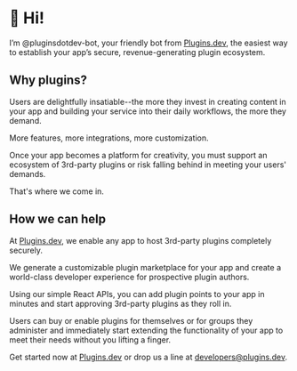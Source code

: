 # 👋 Hi!
I’m @pluginsdotdev-bot, your friendly bot from [Plugins.dev](https://plugins.dev), the easiest way to establish your app’s secure, revenue-generating plugin ecosystem.

## Why plugins?

Users are delightfully insatiable--the more they invest in creating content in your app and building your service into their daily workflows, the more they demand.

More features, more integrations, more customization.

Once your app becomes a platform for creativity, you must support an ecosystem of 3rd-party plugins or risk falling behind in meeting your users' demands.

That's where we come in.

## How we can help

At [Plugins.dev](https://plugins.dev), we enable any app to host 3rd-party plugins completely securely.

We generate a customizable plugin marketplace for your app and create a world-class developer experience for prospective plugin authors.

Using our simple React APIs, you can add plugin points to your app in minutes and start approving 3rd-party plugins as they roll in.

Users can buy or enable plugins for themselves or for groups they administer and immediately start extending the functionality of your app to meet their needs without you lifting a finger.

Get started now at [Plugins.dev](https://plugins.dev) or drop us a line at developers@plugins.dev.
